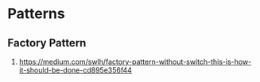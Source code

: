 # Patterns

## Factory Pattern

1. https://medium.com/swlh/factory-pattern-without-switch-this-is-how-it-should-be-done-cd895e356f44
